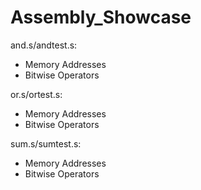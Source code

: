 # Assembly_Showcase
and.s/andtest.s:
- Memory Addresses
- Bitwise Operators

or.s/ortest.s:
- Memory Addresses
- Bitwise Operators

sum.s/sumtest.s:
- Memory Addresses
- Bitwise Operators


